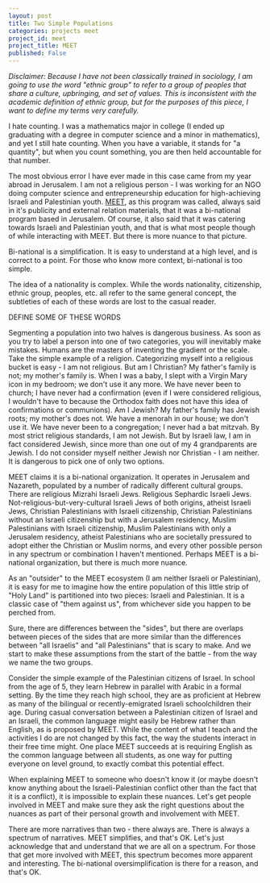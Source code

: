 ```yaml
---
layout: post
title: Two Simple Populations
categories: projects meet
project_id: meet
project_title: MEET
published: False
---
```


_Disclaimer: Because I have not been classically trained in sociology, I am going to use the word "ethnic group" to refer to a group of peoples that share a culture, upbringing, and set of values. This is inconsistent with the academic definition of ethnic group, but for the purposes of this piece, I want to define my terms very carefully._

I hate counting. I was a mathematics major in college (I ended up graduating with a degree in computer science and a minor in mathematics), and yet I still hate counting. When you have a variable, it stands for "a quantity", but when you count something, you are then held accountable for that number.

The most obvious error I have ever made in this case came from my year abroad in Jerusalem. I am not a religious person - I was working for an NGO doing computer science and entrepreneurship education for high-achieving Israeli and Palestinian youth. [MEET](http://meet.mit.edu), as this program was called, always said in it's publicity and external relation materials, that it was a bi-national program based in Jerusalem. Of course, it also said that it was catering towards Israeli and Palestinian youth, and that is what most people though of while interacting with MEET. But there is more nuance to that picture.

Bi-national is a simplification. It is easy to understand at a high level, and is correct to a point. For those who know more context, bi-national is too simple.

The idea of a nationality is complex. While the words nationality, citizenship, ethnic group, peoples, etc. all refer to the same general concept, the subtleties of each of these words are lost to the casual reader.

DEFINE SOME OF THESE WORDS

Segmenting a population into two halves is dangerous business. As soon as you try to label a person into one of two categories, you will inevitably make mistakes. Humans are the masters of inventing the gradient or the scale. Take the simple example of a religion. Categorizing myself into a religious bucket is easy - I am not religious. But am I Christian? My father's family is not; my mother's family is. When I was a baby, I slept with a Virgin Mary icon in my bedroom; we don't use it any more. We have never been to church; I have never had a confirmation (even if I were considered religious, I wouldn't have to because the Orthodox faith does not have this idea of confirmations or communions).  Am I Jewish? My father's family has Jewish roots; my mother's does not. We have a menorah in our house; we don't use it. We have never been to a congregation; I never had a bat mitzvah. By most strict religious standards, I am not Jewish. But by Israeli law, I am in fact considered Jewish, since more than one out of my 4 grandparents are Jewish. I do not consider myself neither Jewish nor Christian - I am neither. It is dangerous to pick one of only two options.

MEET claims it is a bi-national organization. It operates in Jerusalem and Nazareth, populated by a number of radically different cultural groups. There are religious Mizrahi Israeli Jews. Religious Sephardic Israeli Jews. Not-religious-but-very-cultural Israeli Jews of both origins, atheist Israeli Jews, Christian Palestinians with Israeli citizenship, Christian Palestinians without an Israeli citizenship but with a Jerusalem residency, Muslim Palestinians with Israeli citizenship, Muslim Palestinians with only a Jerusalem residency, atheist Palestinians who are societally pressured to adopt either the Christian or Muslim norms, and every other possible person in any spectrum or combination I haven't mentioned. Perhaps MEET is a bi-national organization, but there is much more nuance. 

As an "outsider" to the MEET ecosystem (I am neither Israeli or Palestinian), it is easy for me to imagine how the entire population of this little strip of "Holy Land" is partitioned into two pieces: Israeli and Palestinian. It is a classic case of "them against us", from whichever side you happen to be perched from. 

Sure, there are differences between the "sides", but there are overlaps between pieces of the sides that are more similar than the differences between "all Israelis" and "all Palestinians" that is scary to make. And we start to make these assumptions from the start of the battle - from the way we name the two groups. 

Consider the simple example of the Palestinian citizens of Israel. In school from the age of 5, they learn Hebrew in parallel with Arabic in a formal setting. By the time they reach high school, they are as proficient at Hebrew as many of the bilingual or recently-emigrated Israeli schoolchildren their age. During casual conversation between a Palestinian citizen of Israel and an Israeli, the common language might easily be Hebrew rather than English, as is proposed by MEET. While the content of what I teach and the activities I do are not changed by this fact, the way the students interact in their free time might. One place MEET succeeds at is requiring English as the common language between all students, as one way for putting everyone on level ground, to exactly combat this potential effect.

When explaining MEET to someone who doesn't know it (or maybe doesn't know anything about the Israeli-Palestinian conflict other than the fact that it is a conflict), it is impossible to explain these nuances. Let's get people involved in MEET and make sure they ask the right questions about the nuances as part of their personal growth and involvement with MEET.

There are more narratives than two - there always are. There is always a spectrum of narratives. MEET simplifies, and that's OK. Let's just acknowledge that and understand that we are all on a spectrum. For those that get more involved with MEET, this spectrum becomes more apparent and interesting. The bi-national oversimplification is there for a reason, and that's OK.